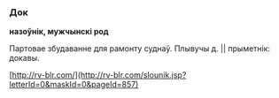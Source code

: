 ### Док
**назоўнік, мужчынскі род**

Партовае збудаванне для рамонту суднаў. Плывучы д. || прыметнік: докавы.

<a rel="author">[http://rv-blr.com/](http://rv-blr.com/slounik.jsp?letterId=0&maskId=0&pageId=857)</a>
